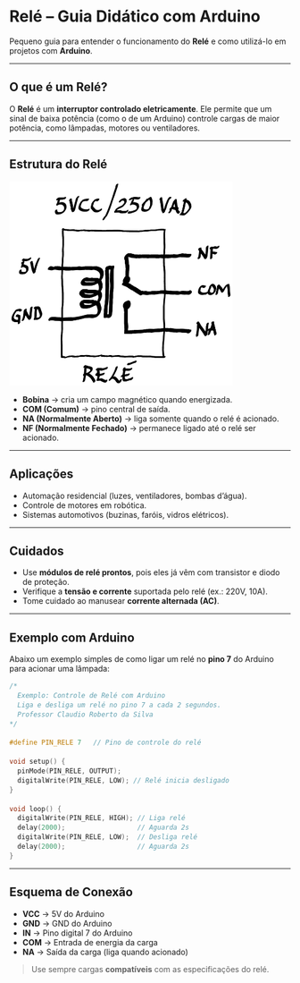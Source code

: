 # Relé – Guia Didático com Arduino

Pequeno guia para entender o funcionamento do **Relé** e como utilizá-lo em projetos com **Arduino**.

---

## O que é um Relé?
O **Relé** é um **interruptor controlado eletricamente**. Ele permite que um sinal de baixa potência (como o de um Arduino) controle cargas de maior potência, como lâmpadas, motores ou ventiladores.

---

## Estrutura do Relé

<img src="img/esquema_rele.png" alt="Esquema Relé" width="400">

- **Bobina** → cria um campo magnético quando energizada.  
- **COM (Comum)** → pino central de saída.  
- **NA (Normalmente Aberto)** → liga somente quando o relé é acionado.  
- **NF (Normalmente Fechado)** → permanece ligado até o relé ser acionado.  

---

## Aplicações
- Automação residencial (luzes, ventiladores, bombas d’água).  
- Controle de motores em robótica.  
- Sistemas automotivos (buzinas, faróis, vidros elétricos).  

---

## Cuidados
- Use **módulos de relé prontos**, pois eles já vêm com transistor e diodo de proteção.  
- Verifique a **tensão e corrente** suportada pelo relé (ex.: 220V, 10A).  
- Tome cuidado ao manusear **corrente alternada (AC)**.  

---

## Exemplo com Arduino

Abaixo um exemplo simples de como ligar um relé no **pino 7** do Arduino para acionar uma lâmpada:

```ino
/*
  Exemplo: Controle de Relé com Arduino
  Liga e desliga um relé no pino 7 a cada 2 segundos.
  Professor Claudio Roberto da Silva
*/

#define PIN_RELE 7   // Pino de controle do relé

void setup() {
  pinMode(PIN_RELE, OUTPUT);
  digitalWrite(PIN_RELE, LOW); // Relé inicia desligado
}

void loop() {
  digitalWrite(PIN_RELE, HIGH); // Liga relé
  delay(2000);                  // Aguarda 2s
  digitalWrite(PIN_RELE, LOW);  // Desliga relé
  delay(2000);                  // Aguarda 2s
}
```

---

## Esquema de Conexão
- **VCC** → 5V do Arduino  
- **GND** → GND do Arduino  
- **IN**  → Pino digital 7 do Arduino  
- **COM** → Entrada de energia da carga  
- **NA**  → Saída da carga (liga quando acionado)  

> Use sempre cargas **compatíveis** com as especificações do relé.

